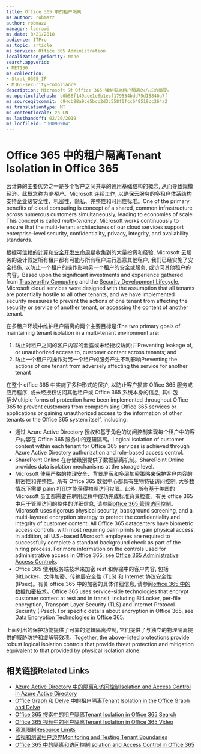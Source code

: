 ```yaml
---
title: Office 365 中的租户隔离
ms.author: robmazz
author: robmazz
manager: laurawi
ms.date: 8/21/2018
audience: ITPro
ms.topic: article
ms.service: Office 365 Administration
localization_priority: None
search.appverid:
- MET150
ms.collection:
- Strat_O365_IP
- M365-security-compliance
description: Microsoft 对 Office 365 强制实施租户隔离的方式的摘要。
ms.openlocfilehash: c0b58f149ace1e6b1ecf179534bdd75d15840a7f
ms.sourcegitcommit: c94cb88a9ce5bcc2d3c558f0fcc648519cc264a2
ms.translationtype: MT
ms.contentlocale: zh-CN
ms.lasthandoff: 02/20/2019
ms.locfileid: "30090984"
---
```

# <a name="tenant-isolation-in-office-365"></a><span data-ttu-id="7ba9a-103">Office 365 中的租户隔离</span><span class="sxs-lookup"><span data-stu-id="7ba9a-103">Tenant Isolation in Office 365</span></span>

<span data-ttu-id="7ba9a-p101">云计算的主要优势之一是多个客户之间共享的通用基础结构的概念, 从而导致规模经济。此概念称为*多租户*。Microsoft 连续工作, 以确保云服务的多租户体系结构支持企业级安全性、机密性、隐私、完整性和可用性标准。</span><span class="sxs-lookup"><span data-stu-id="7ba9a-p101">One of the primary benefits of cloud computing is concept of a shared, common infrastructure across numerous customers simultaneously, leading to economies of scale. This concept is called *multi-tenancy*. Microsoft works continuously to ensure that the multi-tenant architectures of our cloud services support enterprise-level security, confidentiality, privacy, integrity, and availability standards.</span></span>

<span data-ttu-id="7ba9a-107">根据可[信赖的计算](https://www.microsoft.com/en-us/twc/default.aspx)和[安全开发生命周期](http://www.microsoft.com/security/sdl/default.aspx)收集到的大量投资和经验, Microsoft 云服务的设计假定所有租户都有可能与所有租户进行恶意其他租户, 我们已经实施了安全措施, 以防止一个租户的操作影响另一个租户的安全或服务, 或访问其他租户的内容。</span><span class="sxs-lookup"><span data-stu-id="7ba9a-107">Based upon the significant investments and experience gathered from [Trustworthy Computing](https://www.microsoft.com/en-us/twc/default.aspx) and the [Security Development Lifecycle](http://www.microsoft.com/security/sdl/default.aspx), Microsoft cloud services were designed with the assumption that all tenants are potentially hostile to all other tenants, and we have implemented security measures to prevent the actions of one tenant from affecting the security or service of another tenant, or accessing the content of another tenant.</span></span>

<span data-ttu-id="7ba9a-108">在多租户环境中维护租户隔离的两个主要目标是:</span><span class="sxs-lookup"><span data-stu-id="7ba9a-108">The two primary goals of maintaining tenant isolation in a multi-tenant environment are:</span></span>
1.  <span data-ttu-id="7ba9a-109">防止对租户之间的客户内容的泄露或未经授权访问;并</span><span class="sxs-lookup"><span data-stu-id="7ba9a-109">Preventing leakage of, or unauthorized access to, customer content across tenants; and</span></span>
2.  <span data-ttu-id="7ba9a-110">防止一个租户的操作对另一个租户的服务产生不利影响</span><span class="sxs-lookup"><span data-stu-id="7ba9a-110">Preventing the actions of one tenant from adversely affecting the service for another tenant</span></span>

<span data-ttu-id="7ba9a-111">在整个 office 365 中实施了多种形式的保护, 以防止客户损害 Office 365 服务或应用程序, 或未经授权访问其他租户或 Office 365 系统本身的信息, 其中包括:</span><span class="sxs-lookup"><span data-stu-id="7ba9a-111">Multiple forms of protection have been implemented throughout Office 365 to prevent customers from compromising Office 365 services or applications or gaining unauthorized access to the information of other tenants or the Office 365 system itself, including:</span></span>
- <span data-ttu-id="7ba9a-112">通过 Azure Active Directory 授权和基于角色的访问控制实现每个租户中的客户内容在 Office 365 服务中的逻辑隔离。</span><span class="sxs-lookup"><span data-stu-id="7ba9a-112">Logical isolation of customer content within each tenant for Office 365 services is achieved through Azure Active Directory authorization and role-based access control.</span></span>
- <span data-ttu-id="7ba9a-113">SharePoint Online 在存储级别提供了数据隔离机制。</span><span class="sxs-lookup"><span data-stu-id="7ba9a-113">SharePoint Online provides data isolation mechanisms at the storage level.</span></span>
- <span data-ttu-id="7ba9a-p102">Microsoft 使用严格的物理安全、背景屏蔽和多层加密策略来保护客户内容的机密性和完整性。所有 Office 365 数据中心都具有生物特征访问控制, 大多数情况下需要 palm 打印才能获得物理访问权限。此外, 所有基于美国的 Microsoft 员工都需要在聘用过程中成功完成标准背景检查。有关 office 365 中用于管理访问的控件的详细信息, 请参阅[office 365 管理访问控制](office-365-administrative-access-controls-overview.md)。</span><span class="sxs-lookup"><span data-stu-id="7ba9a-p102">Microsoft uses rigorous physical security, background screening, and a multi-layered encryption strategy to protect the confidentiality and integrity of customer content. All Office 365 datacenters have biometric access controls, with most requiring palm prints to gain physical access. In addition, all U.S.-based Microsoft employees are required to successfully complete a standard background check as part of the hiring process. For more information on the controls used for administrative access in Office 365, see [Office 365 Administrative Access Controls](office-365-administrative-access-controls-overview.md).</span></span>
- <span data-ttu-id="7ba9a-p103">Office 365 使用服务端技术来加密 rest 和传输中的客户内容, 包括 BitLocker、文件加密、传输层安全性 (TLS) 和 Internet 协议安全性 (IPsec)。有关 office 365 中的加密的具体详细信息, 请参阅[office 365 中的数据加密技术](office-365-encryption-in-the-microsoft-cloud-overview.md)。</span><span class="sxs-lookup"><span data-stu-id="7ba9a-p103">Office 365 uses service-side technologies that encrypt customer content at rest and in transit, including BitLocker, per-file encryption, Transport Layer Security (TLS) and Internet Protocol Security (IPsec). For specific details about encryption in Office 365, see [Data Encryption Technologies in Office 365](office-365-encryption-in-the-microsoft-cloud-overview.md).</span></span>

<span data-ttu-id="7ba9a-120">上面列出的保护功能提供了可靠的逻辑隔离控制, 它们提供了与独立的物理隔离提供的威胁防护和缓解等效项。</span><span class="sxs-lookup"><span data-stu-id="7ba9a-120">Together, the above-listed protections provide robust logical isolation controls that provide threat protection and mitigation equivalent to that provided by physical isolation alone.</span></span>

## <a name="related-links"></a><span data-ttu-id="7ba9a-121">相关链接</span><span class="sxs-lookup"><span data-stu-id="7ba9a-121">Related Links</span></span>
- [<span data-ttu-id="7ba9a-122">Azure Active Directory 中的隔离和访问控制</span><span class="sxs-lookup"><span data-stu-id="7ba9a-122">Isolation and Access Control in Azure Active Directory</span></span>](office-365-isolation-in-azure-active-directory.md)
- [<span data-ttu-id="7ba9a-123">Office Graph 和 Delve 中的租户隔离</span><span class="sxs-lookup"><span data-stu-id="7ba9a-123">Tenant Isolation in the Office Graph and Delve</span></span>](office-365-isolation-in-graph-and-delve.md)
- [<span data-ttu-id="7ba9a-124">Office 365 搜索中的租户隔离</span><span class="sxs-lookup"><span data-stu-id="7ba9a-124">Tenant Isolation in Office 365 Search</span></span>](office-365-isolation-in-office-365-search.md)
- [<span data-ttu-id="7ba9a-125">Office 365 视频中的租户隔离</span><span class="sxs-lookup"><span data-stu-id="7ba9a-125">Tenant Isolation in Office 365 Video</span></span>](office-365-isolation-in-office-365-video.md)
- [<span data-ttu-id="7ba9a-126">资源限制</span><span class="sxs-lookup"><span data-stu-id="7ba9a-126">Resource Limits</span></span>](office-365-resource-limits.md)
- [<span data-ttu-id="7ba9a-127">监视和测试租户边界</span><span class="sxs-lookup"><span data-stu-id="7ba9a-127">Monitoring and Testing Tenant Boundaries</span></span>](office-365-monitoring-and-testing.md)
- [<span data-ttu-id="7ba9a-128">Office 365 中的隔离和访问控制</span><span class="sxs-lookup"><span data-stu-id="7ba9a-128">Isolation and Access Control in Office 365</span></span>](office-365-isolation-in-office-365.md)